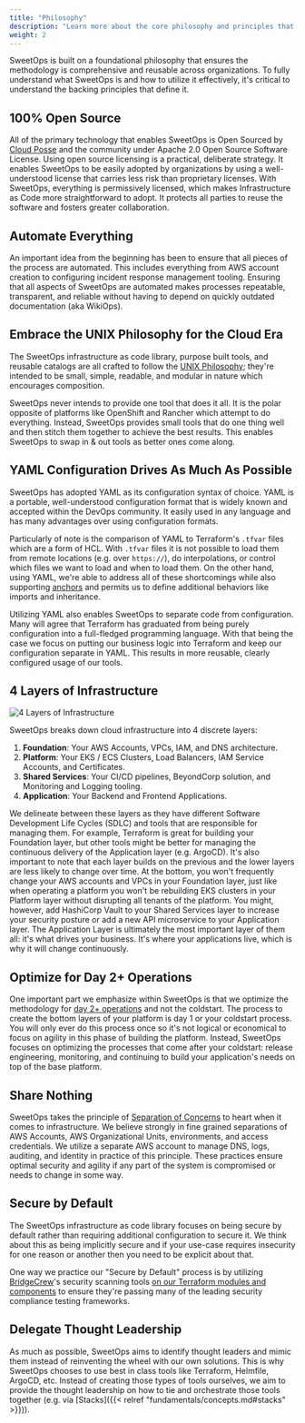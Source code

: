 ```yaml
---
title: "Philosophy"
description: "Learn more about the core philosophy and principles that make up the SweetOps methodology."
weight: 2
---
```


SweetOps is built on a foundational philosophy that ensures the methodology is comprehensive and reusable across organizations. To fully understand what SweetOps is and how to utilize it effectively, it's critical to understand the backing principles that define it.

## 100% Open Source

All of the primary technology that enables SweetOps is Open Sourced by [Cloud Posse](https://cloudposse.com) and the community under Apache 2.0 Open Source Software License. Using open source licensing is a practical, deliberate strategy. It enables SweetOps to be easily adopted by organizations by using a well-understood license that carries less risk than proprietary licenses. With SweetOps, everything is permissively licensed, which makes Infrastructure as Code more straightforward to adopt. It protects all parties to reuse the software and fosters greater collaboration.

## Automate Everything

An important idea from the beginning has been to ensure that all pieces of the process are automated. This includes everything from AWS account creation to configuring incident response management tooling. Ensuring that all aspects of SweetOps are automated makes processes repeatable, transparent, and reliable without having to depend on quickly outdated documentation (aka WikiOps).

## Embrace the UNIX Philosophy for the Cloud Era

The SweetOps infrastructure as code library, purpose built tools, and reusable catalogs are all crafted to follow the [UNIX Philosophy](https://en.wikipedia.org/wiki/Unix_philosophy); they're intended to be small, simple, readable, and modular in nature which encourages composition.

SweetOps never intends to provide one tool that does it all. It is the polar opposite of platforms like OpenShift and Rancher which attempt to do everything. Instead, SweetOps provides small tools that do one thing well and then stitch them together to achieve the best results. This enables SweetOps to swap in & out tools as better ones come along.

## YAML Configuration Drives As Much As Possible

SweetOps has adopted YAML as its configuration syntax of choice. YAML is a portable, well-understood configuration format that is widely known and accepted within the DevOps community. It easily used in any language and has many advantages over using configuration formats.

Particularly of note is the comparison of YAML to Terraform's `.tfvar` files which are a form of HCL. With `.tfvar` files it is not possible to load them from remote locations (e.g. over `https://`), do interpolations, or control which files we want to load and when to load them. On the other hand, using YAML, we're able to address all of these shortcomings while also supporting [anchors](https://helm.sh/docs/chart_template_guide/yaml_techniques/#yaml-anchors) and permits us to define additional behaviors like imports and inheritance.

Utilizing YAML also enables SweetOps to separate code from configuration. Many will agree that Terraform has graduated from being purely configuration into a full-fledged programming language. With that being the case we focus on putting our business logic into Terraform and keep our configuration separate in YAML. This results in more reusable, clearly configured usage of our tools.

## 4 Layers of Infrastructure
![4 Layers of Infrastructure](https://lucid.app/publicSegments/view/dc705e05-cf3e-4e03-9029-acd8c4b4812f/image.png)

SweetOps breaks down cloud infrastructure into 4 discrete layers:

1. **Foundation**: Your AWS Accounts, VPCs, IAM, and DNS architecture.
1. **Platform**: Your EKS / ECS Clusters, Load Balancers, IAM Service Accounts, and Certificates.
1. **Shared Services**: Your CI/CD pipelines, BeyondCorp solution, and Monitoring and Logging tooling.
1. **Application**: Your Backend and Frontend Applications.

We delineate between these layers as they have different Software Development Life Cycles (SDLC) and tools that are responsible for managing them. For example, Terraform is great for building your Foundation layer, but other tools might be better for managing the continuous delivery of the Application layer (e.g. ArgoCD). It's also important to note that each layer builds on the previous and the lower layers are less likely to change over time. At the bottom, you won't frequently change your AWS accounts and VPCs in your Foundation layer, just like when operating a platform you won't be rebuilding EKS clusters in your Platform layer without disrupting all tenants of the platform. You might, however, add HashiCorp Vault to your Shared Services layer to increase your security posture or add a new API microservice to your Application layer. The Application Layer is ultimately the most important layer of them all: it's what drives your business. It's where your applications live, which is why it will change continuously.

## Optimize for Day 2+ Operations

One important part we emphasize within SweetOps is that we optimize the methodology for [day 2+ operations](https://dzone.com/articles/defining-day-2-operations) and not the coldstart. The process to create the bottom layers of your platform is day 1 or your coldstart process. You will only ever do this process once so it's not logical or economical to focus on agility in this phase of building the platform. Instead, SweetOps focuses on optimizing the processes that come after your coldstart: release engineering, monitoring, and continuing to build your application's needs on top of the base platform.

## Share Nothing

SweetOps takes the principle of [Separation of Concerns](https://en.wikipedia.org/wiki/Separation_of_concerns) to heart when it comes to infrastructure. We believe strongly in fine grained separations of AWS Accounts, AWS Organizational Units, environments, and access credentials. We utilize a separate AWS account to manage DNS, logs, auditing, and identity in practice of this principle. These practices ensure optimal security and agility if any part of the system is compromised or needs to
change in some way.

## Secure by Default

The SweetOps infrastructure as code library focuses on being secure by default rather than requiring additional configuration to secure it. We think about this as being implicitly secure and if your use-case requires insecurity for one reason or another then you need to be explicit about that.

One way we practice our "Secure by Default" process is by utilizing [BridgeCrew](https://bridgecrew.io/)'s security scanning tools [on our Terraform modules and components](https://github.com/Cloudposse/terraform-aws-vpc#security--compliance-) to ensure they're passing many of the leading security compliance testing frameworks.

## Delegate Thought Leadership

As much as possible, SweetOps aims to identify thought leaders and mimic them instead of reinventing the wheel with our own solutions. This is why SweetOps chooses to use best in class tools like Terraform, Helmfile, ArgoCD, etc. Instead of creating those types of tools ourselves, we aim to provide the thought leadership on how to tie and orchestrate those tools together (e.g. via [Stacks]({{< relref "fundamentals/concepts.md#stacks" >}})).
